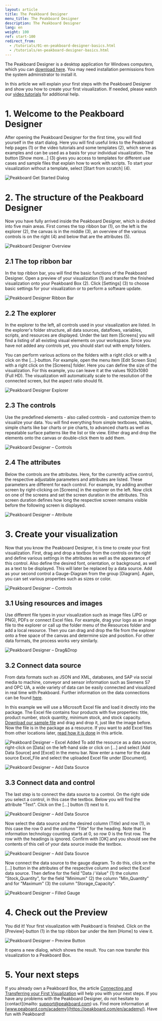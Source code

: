 ```yaml
---
layout: article
title: The Peakboard Designer  
menu_title: The Peakboard Designer  
description: The Peakboard Designer  
lang: en
weight: 100
ref: start-100
redirect_from:
  - /tutorials/01-en-peakboard-designer-basics.html
  - /tutorials/en-peakboard-designer-basics.html
---
```


The Peakboard Designer is a desktop application for Windows computers, which you can [download here](https://peakboard.com/en/peakboard-designer/?utm_source=HelpCenter&utm_medium=Link&utm_campaign=GetStarted_Article). 
You may need installation permissions from the system administrator to install it. 

In this article we will explain your first steps with the Peakboard Designer and show you how to create your first visualization. 
If needed, please watch our [video tutorials](https://help.peakboard.com/tutorials/en-video-overview.html) for additional help. 

# 1. Welcome to the Peakboard Designer

After opening the Peakboard Designer for the first time, you will find yourself in the start dialog. 
Here you will find useful links to the Peakboard help pages (1) or the video tutorials and some templates (2), which serve as examples and can be used as a basis for your individual visualization. 
The button [Show more...] (3) gives you access to templates for different use cases and sample files that explain how to work with scripts. 
To start your visualization without a template, select [Start from scratch] (4). 

![Peakboard Get Started Dialog](/assets/images/Tutorial/Get_Started/Peakboard_Get_Started_EN_01.png)

# 2. The structure of the Peakboard Designer

Now you have fully arrived inside the Peakboard Designer, which is divided into five main areas. 
First comes the top ribbon bar (1), on the left is the explorer (2), the canvas is in the middle (3), an overview of the various controls is on the right (4) and below that are the attributes (5).

![Peakboard Designer Overview](/assets/images/Tutorial/Get_Started/Peakboard_Get_Started_EN_02.png)

## 2.1 The top ribbon bar

In the top ribbon bar, you will find the basic functions of the Peakboard Designer. 
Open a preview of your visualization (1) and transfer the finished visualization onto your Peakboard Box (2). 
Click [Settings] (3) to choose basic settings for your visualization or to perform a software update. 

![Peakboard Designer Ribbon Bar](/assets/images/Tutorial/Get_Started/Peakboard_Get_Started_EN_03.png)

## 2.2 The explorer

In the explorer to the left, all controls used in your visualization are listed. 
In the explorer's folder structure, all data sources, dataflows, variables, scripts, and resources are displayed. 
Under the last item [Screens] you will find a listing of all existing visual elements on your workspace.
Since you have not added any controls yet, you should start out with empty folders. 

You can perform various actions on the folders with a right click or with a click on the [...]-button. 
For example, open the menu item [Edit Screen Size] with a right click on the [Screens] folder. 
Here you can define the size of the visualization. 
For this example, you can leave it at the values 1920x1080 (Full HD). 
The visualization will automatically scale to the resolution of the connected screen, but the aspect ratio should fit. 

![Peakboard Designer Explorer](/assets/images/Tutorial/Get_Started/Peakboard_Get_Started_EN_04.png)

## 2.3 The controls

Use the predefined elements - also called controls - and customize them to visualize your data. 
You will find everything from simple textboxes, tables, simple charts like bar charts or pie charts, to advanced charts as well as repeatable surface patterns like the list or tile view. 
Either drag and drop the elements onto the canvas or double-click them to add them. 

![Peakboard Designer – Controls](/assets/images/Tutorial/Get_Started/Peakboard_Get_Started_EN_05.gif)

## 2.4 The attributes

Below the controls are the attributes. 
Here, for the currently active control, the respective adjustable parameters and attributes are listed.
These parameters are different for each control.
For example, try adding another screen by right-clicking on [Screens] in the explorer on the left. 
Now click on one of the screens and set the screen duration in the attributes. 
This screen duration defines how long the respective screen remains visible before the following screen is displayed. 

![Peakboard Designer – Attribute](/assets/images/Tutorial/Get_Started/Peakboard_Get_Started_EN_06.png)

# 3. Create your visualization

Now that you know the Peakboard Designer, it is time to create your first visualization. 
First, drag and drop a textbox from the controls on the right and define various settings in the attributes as well as the appearance of this control. 
Also define the desired font, orientation, or background, as well as a text to be displayed. 
This will later be replaced by a data source. 
Add as your second control a Gauge-Diagram from the group [Diagram]. 
Again, you can set various properties such as sizes or color. 

![Peakboard Designer – Controls](/assets/images/Tutorial/Get_Started/Peakboard_Get_Started_EN_05b.gif)

## 3.1 Using resources and images

Use different file types in your visualization such as image files (JPG or PNG), PDFs or connect Excel files.
For example, drag your logo as an image file to the explorer or call up the folder menu of the Resources folder and add a local resource. 
Then you can drag and drop the file from the explorer onto a free space of the canvas and determine size and position. 
For other data formats, the process works very similarly. 

![Peakboard Designer – Drag&Drop](/assets/images/Tutorial/Get_Started/Peakboard_Get_Started_EN_07.gif)

## 3.2 Connect data source

From data formats such as JSON and XML, databases, and SAP via social media to machine, conveyor and sensor information such as Siemens S7 and OPC UA, a wide variety of data can be easily connected and visualized in real time with Peakboard. 
Further information on the data connections can be found [here](https://peakboard.com/en/data-connections/).

In this example we will use a Microsoft Excel file and load it directly into the package. 
The Excel file contains four products with five properties: title, product number, stock quantity, minimum stock, and stock capacity.
[Download our sample file](/assets/files/examples/Peakboard_Example_Date.xlsx) and drag and drop it, just like the image before. 
Now the file is in the package as a resource. 
If you want to add Excel files from other locations later, [read how it is done](/data_sources/Excel/en-excel.html) in this article. 

![Peakboard Designer – Excel Added](/assets/images/Tutorial/Get_Started/Peakboard_Get_Started_EN_08.png)
To add the resource as a data source, right-click on [Data] on the left-hand side or click on […] and select [Add Data Source] and [Excel] in the menu bar. 
Now enter a name for the data source Excel_File and select the uploaded Excel file under [Document]. 

![Peakboard Designer – Add Data Source](/assets/images/Tutorial/Get_Started/Peakboard_Get_Started_EN_09.gif)

## 3.3 Connect data and control

The last step is to connect the data source to a control. On the right side you select a control, in this case the textbox. Below you will find the attribute "Text". Click on the [...] button (1) next to it. 

![Peakboard Designer – Add Data Source](/assets/images/Tutorial/Get_Started/Peakboard_Get_Started_EN_10.png)

Now select the data source and the desired column (Title) and row (1), in this case the row 0 and the column "Title" for the heading. 
Note that in information technology counting starts at 0, so row 0 is the first row. 
The row with the headings is ignored. 
Confirm with [OK] and you should see the contents of this cell of your data source inside the textbox. 

![Peakboard Designer – Add Data Source](/assets/images/Tutorial/Get_Started/Peakboard_Get_Started_EN_11.png)

Now connect the data source to the gauge diagram. 
To do this, click on the [...] button in the attributes of the respective column and select the Excel data source. 
Then define for the field "Data / Value" (1) the column "Stock_Quantity", for the field "Minimum" (2) the column "Min_Quantity" and for "Maximum" (3) the column "Storage_Capacity". 

![Peakboard Designer – Filled Gauge](/assets/images/Tutorial/Get_Started/Peakboard_Get_Started_EN_12.png)

# 4. Check out the Preview

You did it! Your first visualization with Peakboard is finished. 
Click on the [Preview]-button (1) in the top ribbon bar under the item [Home] to view it.  

![Peakboard Designer – Preview Button](/assets/images/Tutorial/Get_Started/Peakboard_Get_Started_EN_13.png)

It opens a new dialog, which shows the result. You can now transfer this visualization to a Peakboard Box.

# 5. Your next steps

If you already own a Peakboard Box, the article [Connecting and Transferring your First Visualization](https://help.peakboard.com/get_started/en-peakboard-connecting.html) will help you with your next steps.
If you have any problems with the Peakboard Designer, do not hesitate to [contact](mailto: support@peakboard.com) us. 
Find more information at [www.peaboard.com/academy](https://peakboard.com/en/academy/).
Have fun with Peakboard!
